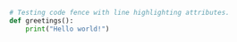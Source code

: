 ```py{1}?title=greet.py
# Testing code fence with line highlighting attributes.
def greetings():
    print("Hello world!")
```
